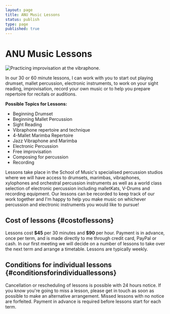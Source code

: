 ```yaml
---
layout: page
title: ANU Music Lessons
status: publish
type: page
published: true
---
```


# ANU Music Lessons

![Practicing improvisation at the
vibraphone.](/squarespace_images/static_500baf96c4aa540325612fa5_t_521305c3e4b06d5f9d35d2a1_1376978375876_iPad+Score+reading+Practice+Session.jpg_)

In our 30 or 60 minute lessons, I can work with you to start out playing
drumset, mallet percussion, electronic instruments, to work on your
sight reading, improvisation, record your own music or to help you
prepare repertoire for recitals or auditions.

**Possible Topics for Lessons:**

-   Beginning Drumset
-   Beginning Mallet Percussion
-   Sight Reading
-   Vibraphone repertoire and technique
-   4-Mallet Marimba Repertoire
-   Jazz Vibraphone and Marimba
-   Electronic Percussion
-   Free improvisation
-   Composing for percussion
-   Recording

Lessons take place in the School of Music's specialised percussion
studios where we will have access to drumsets, marimbas, vibraphones,
xylophones and orchestral percussion instruments as well as a world
class selection of electronic percussion including malletKats, V-Drums
and recording equipment. Our lessons can be recorded to keep track of
our work together and I\'m happy to help you make music on whichever
percussion and electronic instruments you would like to pursue!

## Cost of lessons {#costoflessons}

Lessons cost **\$45** per 30 minutes and **\$90** per hour. Payment is
in advance, once per term, and is made directly to me through credit
card, PayPal or cash. In our first meeting we will decide on a number of
lessons to take over the next term and arrange a timetable. Lessons are
typically weekly.

## Conditions for individual lessons {#conditionsforindividuallessons}

Cancellation or rescheduling of lessons is possible with 24 hours
notice. If you know you\'re going to miss a lesson, please get in touch
as soon as possible to make an alternative arrangement. Missed lessons
with no notice are forfeited. Payment in advance is required before
lessons start for each term.
